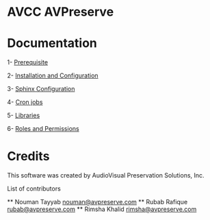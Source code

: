 AVCC AVPreserve
================

Documentation
===============

1-  [Prerequisite](documentation/prerequisite.md)

2-  [Installation and Configuration](documentation/install-configure.md)

3-  [Sphinx Configuration](documentation/sphinx.md)

4-  [Cron jobs](documentation/crons.md)

5-  [Libraries](documentation/libraries.md)

6-  [Roles and Permissions](documentation/roles-permissions.md)

Credits
=======

This software was created by AudioVisual Preservation Solutions, Inc.

List of contributors 

** Nouman Tayyab nouman@avpreserve.com
** Rubab Rafique rubab@avpreserve.com
** Rimsha Khalid rimsha@avpreserve.com



